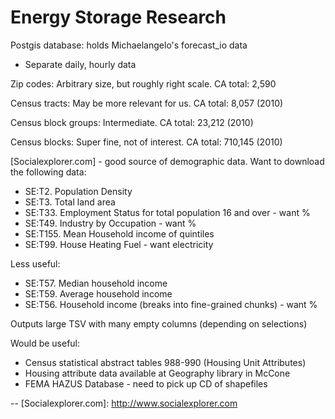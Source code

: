 # Energy Storage Research

Postgis database: holds Michaelangelo's forecast_io data
 - Separate daily, hourly data

Zip codes: Arbitrary size, but roughly right scale. CA total: 2,590

Census tracts: May be more relevant for us. CA total: 8,057 (2010)

Census block groups: Intermediate. CA total: 23,212 (2010)

Census blocks: Super fine, not of interest. CA total: 710,145 (2010)

[Socialexplorer.com] - good source of demographic data.  Want to download the following data:
  - SE:T2. Population Density
  - SE:T3. Total land area
  - SE:T33. Employment Status for total population 16 and over - want %
  - SE:T49. Industry by Occupation - want %
  - SE:T155. Mean Household income of quintiles 
  - SE:T99. House Heating Fuel  - want electricity

Less useful:
  - SE:T57. Median household income
  - SE:T59. Average household income
  - SE:T56. Household income (breaks into fine-grained chunks) - want %

Outputs large TSV with many empty columns (depending on selections)

Would be useful:
  - Census statistical abstract tables 988-990 (Housing Unit Attributes)
  - Housing attribute data available at Geography library in McCone
  - FEMA HAZUS Database - need to pick up CD of shapefiles

--
[Socialexplorer.com]: http://www.socialexplorer.com
